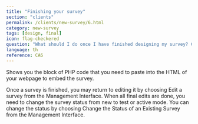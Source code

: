 ```yaml
---
title: "Finishing your survey"
section: "clients"
permalink: /clients/new-survey/6.html
category: new-survey
tags: [design, final]
icon: flag-checkered
question: "What should I do once I have finished designing my survey? Can I start the next step of data collection right away?"
language: th
reference: CA6
---
```


Shows you the block of PHP code that you need to paste into the HTML of your webpage to embed the survey.

Once a survey is finished, you may return to editing it by choosing Edit a survey from the Management Interface. When all final edits are done, you need to change the survey status from new to test or active mode. You can change the status by choosing Change the Status of an Existing Survey from the Management Interface.
